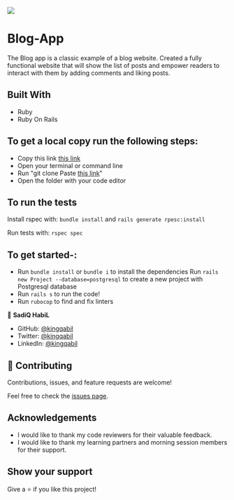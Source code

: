 ![](https://img.shields.io/badge/Microverse-blueviolet)

# Blog-App
The Blog app is a classic example of a blog website. Created a fully functional website that will show the list of posts and empower readers to interact with them by adding comments and liking posts.

## Built With

- Ruby
- Ruby On Rails

## To get a local copy run the following steps:

- Copy this link [this link](https://github.com/kingqabil/Blog-App)
- Open your terminal or command line
- Run "git clone Paste [this link](https://github.com/kingqabil/Blog-App)"
- Open the folder with your code editor

## To run the tests

Install rspec with:
`bundle install`
and
`rails generate rpesc:install`

Run tests with:
`rspec spec`

## To get started-:

- Run `bundle install` or `bundle i` to install the dependencies
Run `rails new Project --database=postgresql` to create a new project with Postgresql database
- Run `rails s` to run the code!
- Run `rubocop` to find and fix linters

👤 **SadiQ HabiL**

- GitHub: [@kingqabil](https://github.com/kingqabil)
- Twitter: [@kingqabil](https://twitter.com/kingqabil)
- LinkedIn: [@kingqabil](https://linkedin.com/in/kingqabil)

## 🤝 Contributing

Contributions, issues, and feature requests are welcome!

Feel free to check the [issues page](https://github.com/kingqabil/Blog-App/issues).

## Acknowledgements

- I would like to thank my code reviewers for their valuable feedback.
- I would like to thank my learning partners and morning session members for their support.

## Show your support

Give a ⭐️ if you like this project!